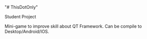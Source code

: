 "# ThisDotOnly" 


Student Project


Mini-game to improve skill about QT Framework. Can be compile to Desktop/Android/IOS.
